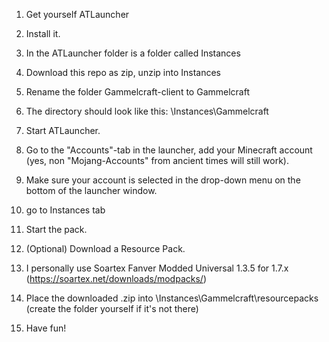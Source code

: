 1. Get yourself ATLauncher

2. Install it.

3. In the ATLauncher folder is a folder called Instances

4. Download this repo as zip, unzip into Instances

5. Rename the folder Gammelcraft-client to Gammelcraft

6. The directory should look like this: \Instances\Gammelcraft

7. Start ATLauncher.

8. Go to the "Accounts"-tab in the launcher, add your Minecraft account (yes, non "Mojang-Accounts" from ancient times will still work).

9. Make sure your account is selected in the drop-down menu on the bottom of the launcher window.

10. go to Instances tab

11. Start the pack.

12. (Optional) Download a Resource Pack.

13. I personally use Soartex Fanver Modded Universal 1.3.5 for 1.7.x (https://soartex.net/downloads/modpacks/)

14. Place the downloaded .zip into \Instances\Gammelcraft\resourcepacks (create the folder yourself if it's not there)

15. Have fun!
